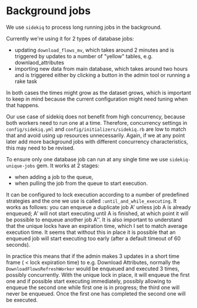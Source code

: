 # Background jobs

We use `sidekiq` to process long running jobs in the background.

Currently we're using it for 2 types of database jobs:
- updating `download_flows_mv`, which takes around 2 minutes and is triggered by updates to a number of "yellow" tables, e.g. downlaod_attributes
- importing new data from main database, which takes around two hours and is triggered either by clicking a button in the admin tool or running a rake task

In both cases the times might grow as the dataset grows, which is important to keep in mind because the current configuration might need tuning when that happens.

Our use case of sidekiq does not benefit from high concurrency, because both workers need to run one at a time. Therefore, concurrency settings in `config/sidekiq.yml` and `config/initializers/sidekiq.rb` are low to match that and avoid using up resources unnecessarily. Again, if we at any point later add more background jobs with different concurrency characteristics, this may need to be revised.

To ensure only one database job can run at any single time we use `sidekiq-unique-jobs` gem. It works at 2 stages:
- when adding a job to the queue,
- when pulling the job from the queue to start execution.

It can be configured to lock execution according to a number of predefined strategies and the one we use is called `:until_and_while_executing`. It works as follows: you can enqueue a duplicate job A' unless job A is already enqueued; A' will not start executing until A is finished, at which point it will be possible to enqueue another job A''. It is also important to understand that the unique locks have an expiration time, which I set to match average execution time. It seems that without this in place it is possible that an enqueued job will start executing too early (after a default timeout of 60 seconds).

In practice this means that if the admin makes 3 updates in a short time frame ( < lock expiration time) to e.g. Download Attributes, normally the `DownloadFlowsRefreshWorker` would be enqueued and executed 3 times, possibly concurrently. With the unique lock in place, it will enqueue the first one and if possible start executing immediately, possibly allowing to enqueue the second one while first one is in progress; the third one will never be enqueued. Once the first one has completed the second one will be executed.
